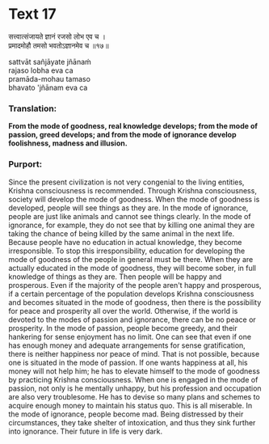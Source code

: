 # Text 17

सत्त्वात्संजायते ज्ञानं रजसो लोभ एव च ।  
प्रमादमोहौ तमसो भवतोऽज्ञानमेव च ॥१७॥

sattvāt sañjāyate jñānaḿ  
rajaso lobha eva ca  
pramāda-mohau tamaso  
bhavato 'jñānam eva ca



### Translation:

**From the mode of goodness, real knowledge develops; from the mode of passion, greed develops; and from the mode of ignorance develop foolishness, madness and illusion.**

### Purport:

Since the present civilization is not very congenial to the living entities, Krishna consciousness is recommended. Through Krishna consciousness, society will develop the mode of goodness. When the mode of goodness is developed, people will see things as they are. In the mode of ignorance, people are just like animals and cannot see things clearly. In the mode of ignorance, for example, they do not see that by killing one animal they are taking the chance of being killed by the same animal in the next life. Because people have no education in actual knowledge, they become irresponsible. To stop this irresponsibility, education for developing the mode of goodness of the people in general must be there. When they are actually educated in the mode of goodness, they will become sober, in full knowledge of things as they are. Then people will be happy and prosperous. Even if the majority of the people aren't happy and prosperous, if a certain percentage of the population develops Krishna consciousness and becomes situated in the mode of goodness, then there is the possibility for peace and prosperity all over the world. Otherwise, if the world is devoted to the modes of passion and ignorance, there can be no peace or prosperity. In the mode of passion, people become greedy, and their hankering for sense enjoyment has no limit. One can see that even if one has enough money and adequate arrangements for sense gratification, there is neither happiness nor peace of mind. That is not possible, because one is situated in the mode of passion. If one wants happiness at all, his money will not help him; he has to elevate himself to the mode of goodness by practicing Krishna consciousness. When one is engaged in the mode of passion, not only is he mentally unhappy, but his profession and occupation are also very troublesome. He has to devise so many plans and schemes to acquire enough money to maintain his status quo. This is all miserable. In the mode of ignorance, people become mad. Being distressed by their circumstances, they take shelter of intoxication, and thus they sink further into ignorance. Their future in life is very dark.